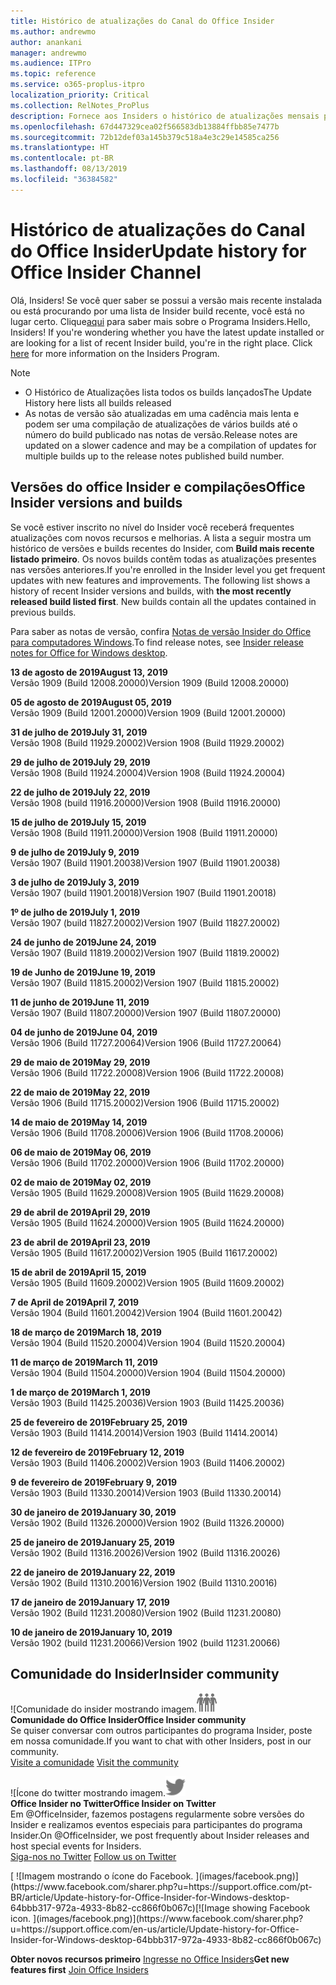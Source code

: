 ```yaml
---
title: Histórico de atualizações do Canal do Office Insider
ms.author: andrewmo
author: anankani
manager: andrewmo
ms.audience: ITPro
ms.topic: reference
ms.service: o365-proplus-itpro
localization_priority: Critical
ms.collection: RelNotes_ProPlus
description: Fornece aos Insiders o histórico de atualizações mensais para os lançamentos do Canal Mensal Insider – Modo Rápido para a área de trabalho do Windows
ms.openlocfilehash: 67d447329cea02f566583db13884ffbb85e7477b
ms.sourcegitcommit: 72b12def03a145b379c518a4e3c29e14585ca256
ms.translationtype: HT
ms.contentlocale: pt-BR
ms.lasthandoff: 08/13/2019
ms.locfileid: "36384582"
---
```

# <a name="update-history-for-office-insider-channel"></a><span data-ttu-id="59acb-103">Histórico de atualizações do Canal do Office Insider</span><span class="sxs-lookup"><span data-stu-id="59acb-103">Update history for Office Insider Channel</span></span>

<span data-ttu-id="59acb-p101">Olá, Insiders! Se você quer saber se possui a versão mais recente instalada ou está procurando por uma lista de Insider build recente, você está no lugar certo. Clique[aqui](https://insider.office.com/) para saber mais sobre o Programa Insiders.</span><span class="sxs-lookup"><span data-stu-id="59acb-p101">Hello, Insiders! If you're wondering whether you have the latest update installed or are looking for a list of recent Insider build, you're in the right place. Click [here](https://insider.office.com/) for more information on the Insiders Program.</span></span>

> [!NOTE]
> - <span data-ttu-id="59acb-107">O Histórico de Atualizações lista todos os builds lançados</span><span class="sxs-lookup"><span data-stu-id="59acb-107">The Update History here lists all builds released</span></span>
> - <span data-ttu-id="59acb-108">As notas de versão são atualizadas em uma cadência mais lenta e podem ser uma compilação de atualizações de vários builds até o número do build publicado nas notas de versão.</span><span class="sxs-lookup"><span data-stu-id="59acb-108">Release notes are updated on a slower cadence and may be a compilation of updates for multiple builds up to the release notes published build number.</span></span>



## <a name="office-insider-versions-and-builds"></a><span data-ttu-id="59acb-109">Versões do office Insider e compilações</span><span class="sxs-lookup"><span data-stu-id="59acb-109">Office Insider versions and builds</span></span>

<span data-ttu-id="59acb-p102">Se você estiver inscrito no nível do Insider você receberá frequentes atualizações com novos recursos e melhorias. A lista a seguir mostra um histórico de versões e builds recentes do Insider, com **Build mais recente listado primeiro**. Os novos builds contêm todas as atualizações presentes nas versões anteriores.</span><span class="sxs-lookup"><span data-stu-id="59acb-p102">If you're enrolled in the Insider level you get frequent updates with new features and improvements. The following list shows a history of recent Insider versions and builds, with **the most recently released build listed first**. New builds contain all the updates contained in previous builds.</span></span> 

<span data-ttu-id="59acb-113">Para saber as notas de versão, confira [Notas de versão Insider do Office para computadores Windows](https://docs.microsoft.com/pt-BR/OfficeUpdates/release-notes-office-insider).</span><span class="sxs-lookup"><span data-stu-id="59acb-113">To find release notes, see [Insider release notes for Office for Windows desktop](https://docs.microsoft.com/en-us/OfficeUpdates/release-notes-office-insider).</span></span>

[//]: # (NÃO REMOVA)

<span data-ttu-id="59acb-115">**13 de agosto de 2019**</span><span class="sxs-lookup"><span data-stu-id="59acb-115">**August 13, 2019**</span></span><br/>
<span data-ttu-id="59acb-116">Versão 1909 (Build 12008.20000)</span><span class="sxs-lookup"><span data-stu-id="59acb-116">Version 1909 (Build 12008.20000)</span></span><br/>

<span data-ttu-id="59acb-117">**05 de agosto de 2019**</span><span class="sxs-lookup"><span data-stu-id="59acb-117">**August 05, 2019**</span></span><br/>
<span data-ttu-id="59acb-118">Versão 1909 (Build 12001.20000)</span><span class="sxs-lookup"><span data-stu-id="59acb-118">Version 1909 (Build 12001.20000)</span></span><br/>

<span data-ttu-id="59acb-119">**31 de julho de 2019**</span><span class="sxs-lookup"><span data-stu-id="59acb-119">**July 31, 2019**</span></span><br/>
<span data-ttu-id="59acb-120">Versão 1908 (Build 11929.20002)</span><span class="sxs-lookup"><span data-stu-id="59acb-120">Version 1908 (Build 11929.20002)</span></span><br/>

<span data-ttu-id="59acb-121">**29 de julho de 2019**</span><span class="sxs-lookup"><span data-stu-id="59acb-121">**July 29, 2019**</span></span><br/>
<span data-ttu-id="59acb-122">Versão 1908 (Build 11924.20004)</span><span class="sxs-lookup"><span data-stu-id="59acb-122">Version 1908 (Build 11924.20004)</span></span><br/>

<span data-ttu-id="59acb-123">**22 de julho de 2019**</span><span class="sxs-lookup"><span data-stu-id="59acb-123">**July 22, 2019**</span></span><br/>
<span data-ttu-id="59acb-124">Versão 1908 (build 11916.20000)</span><span class="sxs-lookup"><span data-stu-id="59acb-124">Version 1908 (Build 11916.20000)</span></span><br/>

<span data-ttu-id="59acb-125">**15 de julho de 2019**</span><span class="sxs-lookup"><span data-stu-id="59acb-125">**July 15, 2019**</span></span><br/>
<span data-ttu-id="59acb-126">Versão 1908 (Build 11911.20000)</span><span class="sxs-lookup"><span data-stu-id="59acb-126">Version 1908 (Build 11911.20000)</span></span><br/>

<span data-ttu-id="59acb-127">**9 de julho de 2019**</span><span class="sxs-lookup"><span data-stu-id="59acb-127">**July 9, 2019**</span></span><br/>
<span data-ttu-id="59acb-128">Versão 1907 (Build 11901.20038)</span><span class="sxs-lookup"><span data-stu-id="59acb-128">Version 1907 (Build 11901.20038)</span></span><br/>

<span data-ttu-id="59acb-129">**3 de julho de 2019**</span><span class="sxs-lookup"><span data-stu-id="59acb-129">**July 3, 2019**</span></span><br/>
<span data-ttu-id="59acb-130">Versão 1907 (build 11901.20018)</span><span class="sxs-lookup"><span data-stu-id="59acb-130">Version 1907 (Build 11901.20018)</span></span><br/>

<span data-ttu-id="59acb-131">**1º de julho de 2019**</span><span class="sxs-lookup"><span data-stu-id="59acb-131">**July 1, 2019**</span></span><br/>
<span data-ttu-id="59acb-132">Versão 1907 (build 11827.20002)</span><span class="sxs-lookup"><span data-stu-id="59acb-132">Version 1907 (Build 11827.20002)</span></span><br/>

<span data-ttu-id="59acb-133">**24 de junho de 2019**</span><span class="sxs-lookup"><span data-stu-id="59acb-133">**June 24, 2019**</span></span><br/>
<span data-ttu-id="59acb-134">Versão 1907 (Build 11819.20002)</span><span class="sxs-lookup"><span data-stu-id="59acb-134">Version 1907 (Build 11819.20002)</span></span><br/>

<span data-ttu-id="59acb-135">**19 de Junho de 2019**</span><span class="sxs-lookup"><span data-stu-id="59acb-135">**June 19, 2019**</span></span><br/>
<span data-ttu-id="59acb-136">Versão 1907 (Build 11815.20002)</span><span class="sxs-lookup"><span data-stu-id="59acb-136">Version 1907 (Build 11815.20002)</span></span><br/>

<span data-ttu-id="59acb-137">**11 de junho de 2019**</span><span class="sxs-lookup"><span data-stu-id="59acb-137">**June 11, 2019**</span></span><br/>
<span data-ttu-id="59acb-138">Versão 1907 (Build 11807.20000)</span><span class="sxs-lookup"><span data-stu-id="59acb-138">Version 1907 (Build 11807.20000)</span></span><br/>

<span data-ttu-id="59acb-139">**04 de junho de 2019**</span><span class="sxs-lookup"><span data-stu-id="59acb-139">**June 04, 2019**</span></span><br/>
<span data-ttu-id="59acb-140">Versão 1906 (Build 11727.20064)</span><span class="sxs-lookup"><span data-stu-id="59acb-140">Version 1906 (Build 11727.20064)</span></span><br/>


<span data-ttu-id="59acb-141">**29 de maio de 2019**</span><span class="sxs-lookup"><span data-stu-id="59acb-141">**May 29, 2019**</span></span><br/>
<span data-ttu-id="59acb-142">Versão 1906 (Build 11722.20008)</span><span class="sxs-lookup"><span data-stu-id="59acb-142">Version 1906 (Build 11722.20008)</span></span><br/>

<span data-ttu-id="59acb-143">**22 de maio de 2019**</span><span class="sxs-lookup"><span data-stu-id="59acb-143">**May 22, 2019**</span></span><br/> <span data-ttu-id="59acb-144">Versão 1906 (Build 11715.20002)</span><span class="sxs-lookup"><span data-stu-id="59acb-144">Version 1906 (Build 11715.20002)</span></span><br/> 

<span data-ttu-id="59acb-145">**14 de maio de 2019**</span><span class="sxs-lookup"><span data-stu-id="59acb-145">**May 14, 2019**</span></span><br/> <span data-ttu-id="59acb-146">Versão 1906 (Build 11708.20006)</span><span class="sxs-lookup"><span data-stu-id="59acb-146">Version 1906 (Build 11708.20006)</span></span><br/>

<span data-ttu-id="59acb-147">**06 de maio de 2019**</span><span class="sxs-lookup"><span data-stu-id="59acb-147">**May 06, 2019**</span></span><br/>
<span data-ttu-id="59acb-148">Versão 1906 (Build 11702.20000)</span><span class="sxs-lookup"><span data-stu-id="59acb-148">Version 1906 (Build 11702.20000)</span></span><br/>

<span data-ttu-id="59acb-149">**02 de maio de 2019**</span><span class="sxs-lookup"><span data-stu-id="59acb-149">**May 02, 2019**</span></span><br/>
<span data-ttu-id="59acb-150">Versão 1905 (Build 11629.20008)</span><span class="sxs-lookup"><span data-stu-id="59acb-150">Version 1905 (Build 11629.20008)</span></span><br/>

<span data-ttu-id="59acb-151">**29 de abril de 2019**</span><span class="sxs-lookup"><span data-stu-id="59acb-151">**April 29, 2019**</span></span><br/>
<span data-ttu-id="59acb-152">Versão 1905 (Build 11624.20000)</span><span class="sxs-lookup"><span data-stu-id="59acb-152">Version 1905 (Build 11624.20000)</span></span><br/>

<span data-ttu-id="59acb-153">**23 de abril de 2019**</span><span class="sxs-lookup"><span data-stu-id="59acb-153">**April 23, 2019**</span></span><br/> <span data-ttu-id="59acb-154">Versão 1905 (Build 11617.20002)</span><span class="sxs-lookup"><span data-stu-id="59acb-154">Version 1905 (Build 11617.20002)</span></span><br/>

<span data-ttu-id="59acb-155">**15 de abril de 2019**</span><span class="sxs-lookup"><span data-stu-id="59acb-155">**April 15, 2019**</span></span><br/> <span data-ttu-id="59acb-156">Versão 1905 (Build 11609.20002)</span><span class="sxs-lookup"><span data-stu-id="59acb-156">Version 1905 (Build 11609.20002)</span></span><br/>

<span data-ttu-id="59acb-157">**7 de April de 2019**</span><span class="sxs-lookup"><span data-stu-id="59acb-157">**April 7, 2019**</span></span><br/> <span data-ttu-id="59acb-158">Versão 1904 (Build 11601.20042)</span><span class="sxs-lookup"><span data-stu-id="59acb-158">Version 1904 (Build 11601.20042)</span></span><br/>

<span data-ttu-id="59acb-159">**18 de março de 2019**</span><span class="sxs-lookup"><span data-stu-id="59acb-159">**March 18, 2019**</span></span><br/> <span data-ttu-id="59acb-160">Versão 1904 (Build 11520.20004)</span><span class="sxs-lookup"><span data-stu-id="59acb-160">Version 1904 (Build 11520.20004)</span></span><br/>

<span data-ttu-id="59acb-161">**11 de março de 2019**</span><span class="sxs-lookup"><span data-stu-id="59acb-161">**March 11, 2019**</span></span><br/> <span data-ttu-id="59acb-162">Versão 1904 (Build 11504.20000)</span><span class="sxs-lookup"><span data-stu-id="59acb-162">Version 1904 (Build 11504.20000)</span></span><br/>

<span data-ttu-id="59acb-163">**1 de março de 2019**</span><span class="sxs-lookup"><span data-stu-id="59acb-163">**March 1, 2019**</span></span><br/> <span data-ttu-id="59acb-164">Versão 1903 (Build 11425.20036)</span><span class="sxs-lookup"><span data-stu-id="59acb-164">Version 1903 (Build 11425.20036)</span></span><br/> 

<span data-ttu-id="59acb-165">**25 de fevereiro de 2019**</span><span class="sxs-lookup"><span data-stu-id="59acb-165">**February 25, 2019**</span></span><br/> <span data-ttu-id="59acb-166">Versão 1903 (Build 11414.20014)</span><span class="sxs-lookup"><span data-stu-id="59acb-166">Version 1903 (Build 11414.20014)</span></span><br/> 

<span data-ttu-id="59acb-167">**12 de fevereiro de 2019**</span><span class="sxs-lookup"><span data-stu-id="59acb-167">**February 12, 2019**</span></span><br/> <span data-ttu-id="59acb-168">Versão 1903 (Build 11406.20002)</span><span class="sxs-lookup"><span data-stu-id="59acb-168">Version 1903 (Build 11406.20002)</span></span><br/> 

<span data-ttu-id="59acb-169">**9 de fevereiro de 2019**</span><span class="sxs-lookup"><span data-stu-id="59acb-169">**February 9, 2019**</span></span><br/> <span data-ttu-id="59acb-170">Versão 1903 (Build 11330.20014)</span><span class="sxs-lookup"><span data-stu-id="59acb-170">Version 1903 (Build 11330.20014)</span></span><br/> 

<span data-ttu-id="59acb-171">**30 de janeiro de 2019**</span><span class="sxs-lookup"><span data-stu-id="59acb-171">**January 30, 2019**</span></span><br/> <span data-ttu-id="59acb-172">Versão 1902 (Build 11326.20000)</span><span class="sxs-lookup"><span data-stu-id="59acb-172">Version 1902 (Build 11326.20000)</span></span><br/> 

<span data-ttu-id="59acb-173">**25 de janeiro de 2019**</span><span class="sxs-lookup"><span data-stu-id="59acb-173">**January 25, 2019**</span></span><br/> <span data-ttu-id="59acb-174">Versão 1902 (Build 11316.20026)</span><span class="sxs-lookup"><span data-stu-id="59acb-174">Version 1902 (Build 11316.20026)</span></span><br/> 

<span data-ttu-id="59acb-175">**22 de janeiro de 2019**</span><span class="sxs-lookup"><span data-stu-id="59acb-175">**January 22, 2019**</span></span><br/> <span data-ttu-id="59acb-176">Versão 1902 (Build 11310.20016)</span><span class="sxs-lookup"><span data-stu-id="59acb-176">Version 1902 (Build 11310.20016)</span></span><br/> 

<span data-ttu-id="59acb-177">**17 de janeiro de 2019**</span><span class="sxs-lookup"><span data-stu-id="59acb-177">**January 17, 2019**</span></span><br/> <span data-ttu-id="59acb-178">Versão 1902 (Build 11231.20080)</span><span class="sxs-lookup"><span data-stu-id="59acb-178">Version 1902 (Build 11231.20080)</span></span><br/>

<span data-ttu-id="59acb-179">**10 de janeiro de 2019**</span><span class="sxs-lookup"><span data-stu-id="59acb-179">**January 10, 2019**</span></span><br/> <span data-ttu-id="59acb-180">Versão 1902 (build 11231.20066)</span><span class="sxs-lookup"><span data-stu-id="59acb-180">Version 1902 (build 11231.20066)</span></span><br/> 


## <a name="insider-community"></a><span data-ttu-id="59acb-181">Comunidade do Insider</span><span class="sxs-lookup"><span data-stu-id="59acb-181">Insider community</span></span>

<span data-ttu-id="59acb-182">![Comunidade do insider mostrando imagem.</span><span class="sxs-lookup"><span data-stu-id="59acb-182">![Image showing insider community.</span></span> ](images/insidercommunity.png) <br/>
<span data-ttu-id="59acb-183">**Comunidade do Office Insider**</span><span class="sxs-lookup"><span data-stu-id="59acb-183">**Office Insider community**</span></span><br/> <span data-ttu-id="59acb-184">Se quiser conversar com outros participantes do programa Insider, poste em nossa comunidade.</span><span class="sxs-lookup"><span data-stu-id="59acb-184">If you want to chat with other Insiders, post in our community.</span></span><br/><span data-ttu-id="59acb-185"> 
[Visite a comunidade](https://go.microsoft.com/fwlink/?linkid=843493)</span><span class="sxs-lookup"><span data-stu-id="59acb-185"> 
[Visit the community](https://go.microsoft.com/fwlink/?linkid=843493)</span></span><br/> 

<span data-ttu-id="59acb-186">![Ícone do twitter mostrando imagem.</span><span class="sxs-lookup"><span data-stu-id="59acb-186">![Image showing twitter icon.</span></span> ](images/twitter.png)<br/>
<span data-ttu-id="59acb-187">**Office Insider no Twitter**</span><span class="sxs-lookup"><span data-stu-id="59acb-187">**Office Insider on Twitter**</span></span><br/> <span data-ttu-id="59acb-188">Em @OfficeInsider, fazemos postagens regularmente sobre versões do Insider e realizamos eventos especiais para participantes do programa Insider.</span><span class="sxs-lookup"><span data-stu-id="59acb-188">On @OfficeInsider, we post frequently about Insider releases and host special events for Insiders.</span></span><br/><span data-ttu-id="59acb-189"> 
[Siga-nos no Twitter](https://go.microsoft.com/fwlink/?linkid=717717)</span><span class="sxs-lookup"><span data-stu-id="59acb-189"> 
[Follow us on Twitter](https://go.microsoft.com/fwlink/?linkid=717717)</span></span><br/> 

<span data-ttu-id="59acb-190">
  [
  ![Imagem mostrando o ícone do Facebook. ](images/facebook.png)](https://www.facebook.com/sharer.php?u=https://support.office.com/pt-BR/article/Update-history-for-Office-Insider-for-Windows-desktop-64bbb317-972a-4933-8b82-cc866f0b067c)</span><span class="sxs-lookup"><span data-stu-id="59acb-190">[![Image showing Facebook icon. ](images/facebook.png)](https://www.facebook.com/sharer.php?u=https://support.office.com/en-us/article/Update-history-for-Office-Insider-for-Windows-desktop-64bbb317-972a-4933-8b82-cc866f0b067c)</span></span>


<span data-ttu-id="59acb-191">**Obter novos recursos primeiro**
[Ingresse no Office Insiders](https://insider.office.com/)</span><span class="sxs-lookup"><span data-stu-id="59acb-191">**Get new features first**
[Join Office Insiders](https://insider.office.com/)</span></span>
